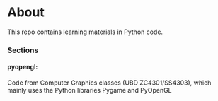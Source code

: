 # About
This repo contains learning materials in Python code. <br>

### Sections

#### pyopengl:
Code from Computer Graphics classes (UBD ZC4301/SS4303), which mainly uses the Python libraries Pygame and PyOpenGL
